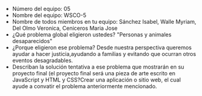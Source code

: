 - Número del equipo: 05 
- Nombre del equipo: WSCO-5
- Nombre de todos miembros en tu equipo: Sánchez Isabel,  Walle Myriam, Del Olmo Veronica,  Ceniceros Maria Jose 
- ¿Qué problema global eligieron ustedes? "Personas y animales desaparecidos"
- ¿Porque eligieron ese problema? Desde nuestra perspectiva queremos ayudar a hacer justicia,ayudando a familias y evitando que ocurran otros eventos desagradables. 
- Describan la solución tentativa a ese problema que mostrarán en su proyecto final (el proyecto final será una pieza de arte escrito en JavaScript y HTML y CSS?Crear una aplicación o sitio web, el cual ayude a convatir el problema anteriormente mencionado.

